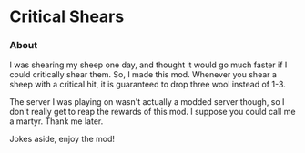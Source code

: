# Critical Shears

### About

I was shearing my sheep one day, and thought it would go much faster if I could critically shear them. So, I made this mod. Whenever you shear a sheep with a critical hit, it is guaranteed to drop three wool instead of 1-3.

The server I was playing on wasn't actually a modded server though, so I don't really get to reap the rewards of this mod. I suppose you could call me a martyr. Thank me later.

Jokes aside, enjoy the mod!